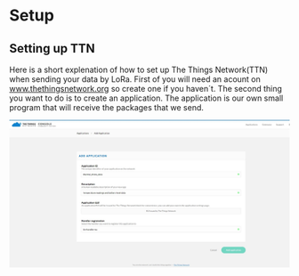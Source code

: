 # Setup

## Setting up TTN
Here is a short explenation of how to set up The Things Network(TTN) when sending your data by LoRa.
First of you will need an acount on www.thethingsnetwork.org so create one if you haven´t.
The second thing you want to do is to create an application. The application is our own small program that will receive the packages that we send.

![Adding new application](/doc/img/TTN1.jpg "Adding new application")











